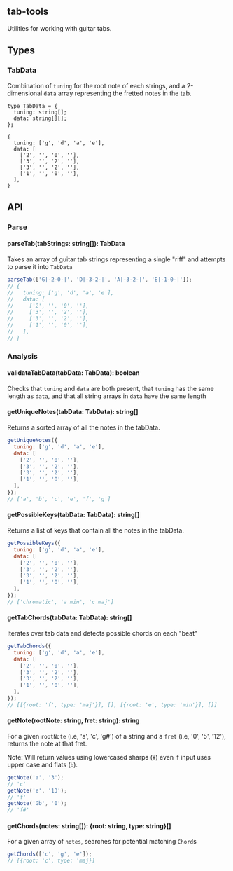 ## tab-tools

Utilities for working with guitar tabs.

## Types

### TabData

Combination of `tuning` for the root note of each strings, and a 2-dimensional `data` array representing the fretted notes in the tab.

```
type TabData = {
  tuning: string[];
  data: string[][];
};
```

```
{
  tuning: ['g', 'd', 'a', 'e'],
  data: [
    ['2', '', '0', ''],
    ['3', '', '2', ''],
    ['3', '', '2', ''],
    ['1', '', '0', ''],
  ],
}
```

## API

### Parse

#### parseTab(tabStrings: string[]): TabData

Takes an array of guitar tab strings representing a single "riff" and attempts to parse it into `TabData`

```js
parseTab(['G|-2-0-|', 'D|-3-2-|', 'A|-3-2-|', 'E|-1-0-|']);
// {
//   tuning: ['g', 'd', 'a', 'e'],
//   data: [
//     ['2', '', '0', ''],
//     ['3', '', '2', ''],
//     ['3', '', '2', ''],
//     ['1', '', '0', ''],
//   ],
// }
```

### Analysis

#### validataTabData(tabData: TabData): boolean

Checks that `tuning` and `data` are both present, that `tuning` has the same length as `data`, and that all string arrays in `data` have the same length

#### getUniqueNotes(tabData: TabData): string[]

Returns a sorted array of all the notes in the tabData.

```js
getUniqueNotes({
  tuning: ['g', 'd', 'a', 'e'],
  data: [
    ['2', '', '0', ''],
    ['3', '', '2', ''],
    ['3', '', '2', ''],
    ['1', '', '0', ''],
  ],
});
// ['a', 'b', 'c', 'e', 'f', 'g']
```

#### getPossibleKeys(tabData: TabData): string[]

Returns a list of keys that contain all the notes in the tabData.

```js
getPossibleKeys({
  tuning: ['g', 'd', 'a', 'e'],
  data: [
    ['2', '', '0', ''],
    ['3', '', '2', ''],
    ['3', '', '2', ''],
    ['1', '', '0', ''],
  ],
});
// ['chromatic', 'a min', 'c maj']
```

#### getTabChords(tabData: TabData): string[]

Iterates over tab data and detects possible chords on each "beat"

```js
getTabChords({
  tuning: ['g', 'd', 'a', 'e'],
  data: [
    ['2', '', '0', ''],
    ['3', '', '2', ''],
    ['3', '', '2', ''],
    ['1', '', '0', ''],
  ],
});
// [[{root: 'f', type: 'maj'}], [], [{root: 'e', type: 'min'}], []]
```

#### getNote(rootNote: string, fret: string): string

For a given `rootNote` (i.e, 'a', 'c', 'g#') of a string and a `fret` (i.e, '0', '5', '12'), returns the note at that fret.

Note: Will return values using lowercased sharps (`#`) even if input uses upper case and flats (`b`).

```js
getNote('a', '3');
// 'c'
getNote('e', '13');
// 'f'
getNote('Gb', '0');
// 'f#'
```

#### getChords(notes: string[]): {root: string, type: string}[]

For a given array of `notes`, searches for potential matching `Chord`s

```js
getChords(['c', 'g', 'e']);
// [{root: 'c', type: 'maj}]
```
